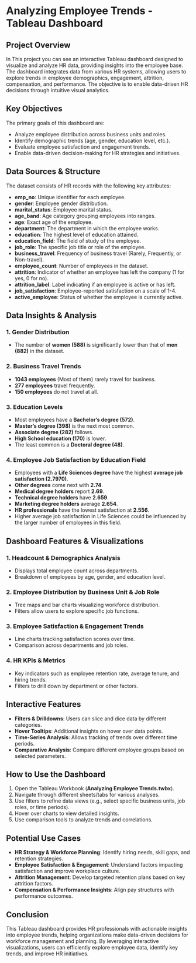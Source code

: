 # Analyzing Employee Trends - Tableau Dashboard

## Project Overview
In This project you can see an interactive Tableau dashboard designed to visualize and analyze HR data, providing insights into the employee base. The dashboard integrates data from various HR systems, allowing users to explore trends in employee demographics, engagement, attrition, compensation, and performance. The objective is to enable data-driven HR decisions through intuitive visual analytics.

## Key Objectives
The primary goals of this dashboard are:
- Analyze employee distribution across business units and roles.
- Identify demographic trends (age, gender, education level, etc.).
- Evaluate employee satisfaction and engagement trends.
- Enable data-driven decision-making for HR strategies and initiatives.

## Data Sources & Structure
The dataset consists of HR records with the following key attributes:

- **emp_no**: Unique identifier for each employee.
- **gender**: Employee gender distribution.
- **marital_status**: Employee marital status.
- **age_band**: Age category grouping employees into ranges.
- **age**: Exact age of the employee.
- **department**: The department in which the employee works.
- **education**: The highest level of education attained.
- **education_field**: The field of study of the employee.
- **job_role**: The specific job title or role of the employee.
- **business_travel**: Frequency of business travel (Rarely, Frequently, or Non-travel).
- **employee_count**: Number of employees in the dataset.
- **attrition**: Indicator of whether an employee has left the company (1 for yes, 0 for no).
- **attrition_label**: Label indicating if an employee is active or has left.
- **job_satisfaction**: Employee-reported satisfaction on a scale of 1-4.
- **active_employee**: Status of whether the employee is currently active.

## Data Insights & Analysis
### 1. Gender Distribution
- The number of **women (588)** is significantly lower than that of **men (882)** in the dataset.

### 2. Business Travel Trends
- **1043 employees** (Most of them) rarely travel for business.
- **277 employees** travel frequently.
- **150 employees** do not travel at all.

### 3. Education Levels
- Most employees have a **Bachelor’s degree (572)**.
- **Master’s degree (398)** is the next most common.
- **Associate degree (282)** follows.
- **High School education (170)** is lower.
- The least common is a **Doctoral degree (48)**.

### 4. Employee Job Satisfaction by Education Field
- Employees with a **Life Sciences degree** have the highest **average job satisfaction (2.7970)**.
- **Other degrees** come next with **2.74**.
- **Medical degree holders** report **2.69**.
- **Technical degree holders** have **2.659**.
- **Marketing degree holders** average **2.654**.
- **HR professionals** have the lowest satisfaction at **2.556**.
- Higher average job satisfaction in Life Sciences could be influenced by the larger number of employees in this field.

## Dashboard Features & Visualizations
### 1. Headcount & Demographics Analysis
- Displays total employee count across departments.
- Breakdown of employees by age, gender, and education level.

### 2. Employee Distribution by Business Unit & Job Role
- Tree maps and bar charts visualizing workforce distribution.
- Filters allow users to explore specific job functions.

### 3. Employee Satisfaction & Engagement Trends
- Line charts tracking satisfaction scores over time.
- Comparison across departments and job roles.

### 4. HR KPIs & Metrics
- Key indicators such as employee retention rate, average tenure, and hiring trends.
- Filters to drill down by department or other factors.

## Interactive Features
- **Filters & Drilldowns**: Users can slice and dice data by different categories.
- **Hover Tooltips**: Additional insights on hover over data points.
- **Time-Series Analysis**: Allows tracking of trends over different time periods.
- **Comparative Analysis**: Compare different employee groups based on selected parameters.

## How to Use the Dashboard
1. Open the Tableau Workbook (**Analyzing Employee Trends.twbx**).
2. Navigate through different sheets/tabs for various analyses.
3. Use filters to refine data views (e.g., select specific business units, job roles, or time periods).
4. Hover over charts to view detailed insights.
5. Use comparison tools to analyze trends and correlations.

## Potential Use Cases
- **HR Strategy & Workforce Planning**: Identify hiring needs, skill gaps, and retention strategies.
- **Employee Satisfaction & Engagement**: Understand factors impacting satisfaction and improve workplace culture.
- **Attrition Management**: Develop targeted retention plans based on key attrition factors.
- **Compensation & Performance Insights**: Align pay structures with performance outcomes.

## Conclusion
This Tableau dashboard provides HR professionals with actionable insights into employee trends, helping organizations make data-driven decisions for workforce management and planning. By leveraging interactive visualizations, users can efficiently explore employee data, identify key trends, and improve HR initiatives.

